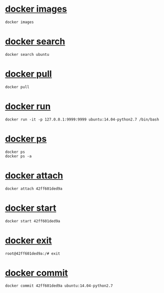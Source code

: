 # [docker images](01_docker_images.md)
```
docker images
```

# [docker search](02_docker_search.md)
```
docker search ubuntu
```

# [docker pull](03_docker_pull.md)
```
docker pull
```

# [docker run](04_docker_run.md)
```
docker run -it -p 127.0.0.1:9999:9999 ubuntu:14.04-python2.7 /bin/bash
```

# [docker ps](05_docker_ps.md)
```
docker ps
docker ps -a
```

# [docker attach](07_docker_attach.md)
```
docker attach 42ff601ded9a
```

# [docker start](08_docker_start.md)
```
docker start 42ff601ded9a
```

# [docker exit](09_docker_exit.md)
```
root@42ff601ded9a:/# exit
```

# [docker commit](10_docker_commit.md)
```
docker commit 42ff601ded9a ubuntu:14.04-python2.7
```
